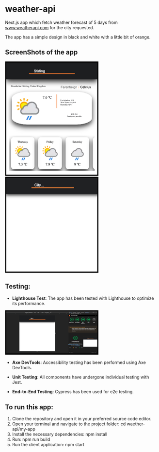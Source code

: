 # weather-api
Next.js app which fetch weather forecast of 5 days from www.weatherapi.com for the city requested.

The app has a simple design in black and white with a little bit of orange.

## ScreenShots of the app
<img src="./my-app/public/weatherForecast.png" alt="Forecast viewing" width="300" height="auto" style="border: solid black 4px"/>
<img src="./my-app/public/homePageViewing.png" alt="Home page viewing" width="300" height="auto" style="border: solid black 4px"/>


## Testing:

- **Lighthouse Test**: The app has been tested with Lighthouse to optimize its performance.
<img src="./my-app/public/lightHouseTest.png" alt="Forecast viewing" width="300" height="auto" style="border: solid black 4px"/>

- **Axe DevTools**: Accessibility testing has been performed using Axe DevTools.

- **Unit Testing**: All components have undergone individual testing with Jest.

- **End-to-End Testing**: Cypress has been used for e2e testing.


## To run this app:

1. Clone the repository and open it in your preferred source code editor.
2. Open your terminal and navigate to the project folder: cd waether-api/my-app
3. Install the necessary dependencies: npm install
4. Run: npm run build
4. Run the client application: npm start